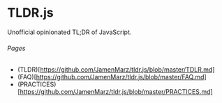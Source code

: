TLDR.js
=======
Unofficial opinionated TL;DR of JavaScript.

###### Pages
+ (TLDR)[https://github.com/JamenMarz/tldr.js/blob/master/TDLR.md]
+ (FAQ)[https://github.com/JamenMarz/tldr.js/blob/master/FAQ.md]
+ (PRACTICES)[https://github.com/JamenMarz/tldr.js/blob/master/PRACTICES.md]
